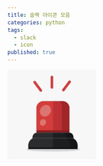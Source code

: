 ```yaml
---
title: 슬랙 아이콘 모음
categories: python
tags:
  - slack
  - icon
published: true
---
```


<img src="/images/silen.png" width="200"/>

